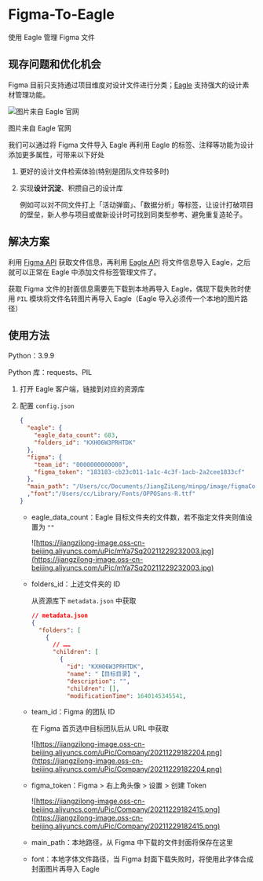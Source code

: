 # Figma-To-Eagle
使用 Eagle 管理 Figma 文件

## 现存问题和优化机会

Figma 目前只支持通过项目维度对设计文件进行分类；[Eagle](https://cn.eagle.cool/) 支持强大的设计素材管理功能。

![图片来自 Eagle 官网](https://jiangzilong-image.oss-cn-beijing.aliyuncs.com/uPic/Company/20211229182808.jpg)

图片来自 Eagle 官网

我们可以通过将 Figma 文件导入 Eagle 再利用 Eagle 的标签、注释等功能为设计添加更多属性，可带来以下好处

1. 更好的设计文件检索体验(特别是团队文件较多时)

2. 实现**设计沉淀**、积攒自己的设计库

   例如可以对不同文件打上「活动弹窗」、「数据分析」等标签，让设计打破项目的壁垒，新人参与项目或做新设计时可找到同类型参考、避免重复造轮子。

## 解决方案

利用 [Figma API](https://www.figma.com/developers/api) 获取文件信息，再利用 [Eagle API](https://www.yuque.com/augus-gsjgn/eagle-api) 将文件信息导入 Eagle，之后就可以正常在 Eagle 中添加文件标签管理文件了。

获取 Figma 文件的封面信息需要先下载到本地再导入 Eagle，偶现下载失败时使用 `PIL` 模块将文件名转图片再导入 Eagle（Eagle 导入必须传一个本地的图片路径）

## 使用方法

Python：3.9.9

Python 库：requests、PIL

1. 打开 Eagle 客户端，链接到对应的资源库

2. 配置 `config.json`

   ```json
   {
     "eagle": {
       "eagle_data_count": 683,
       "folders_id": "KXH06W3PRHTDK"
     },
     "figma": {
       "team_id": "0000000000000",
       "figma_token": "183183-cb23c011-1a1c-4c3f-1acb-2a2cee1833cf"
     },
     "main_path": "/Users/cc/Documents/JiangZiLong/minpg/image/figmaCover/"
     ,"font":"/Users/cc/Library/Fonts/OPPOSans-R.ttf"
   }
   ```

   - eagle_data_count：Eagle 目标文件夹的文件数，若不指定文件夹则值设置为 `""`

     ![https://jiangzilong-image.oss-cn-beijing.aliyuncs.com/uPic/mYa7Sq20211229232003.jpg](https://jiangzilong-image.oss-cn-beijing.aliyuncs.com/uPic/mYa7Sq20211229232003.jpg)

   - folders_id：上述文件夹的 ID

     从资源库下 `metadata.json` 中获取

     ```json
     // metadata.json
     {
       "folders": [
         {
           // ……
           "children": [
             {
               "id": "KXH06W3PRHTDK",
               "name": "【目标目录】",
               "description": "",
               "children": [],
               "modificationTime": 1640145345541,
     ```

   - team_id：Figma 的团队 ID

     在 Figma 首页选中目标团队后从 URL 中获取

     ![https://jiangzilong-image.oss-cn-beijing.aliyuncs.com/uPic/Company/20211229182204.png](https://jiangzilong-image.oss-cn-beijing.aliyuncs.com/uPic/Company/20211229182204.png)

   - figma_token：Figma > 右上角头像 > 设置 > 创建 Token

     ![https://jiangzilong-image.oss-cn-beijing.aliyuncs.com/uPic/Company/20211229182415.png](https://jiangzilong-image.oss-cn-beijing.aliyuncs.com/uPic/Company/20211229182415.png)

   - main_path：本地路径，从 Figma 中下载的文件封面将保存在这里

   - font：本地字体文件路径，当 Figma 封面下载失败时，将使用此字体合成封面图片再导入 Eagle

